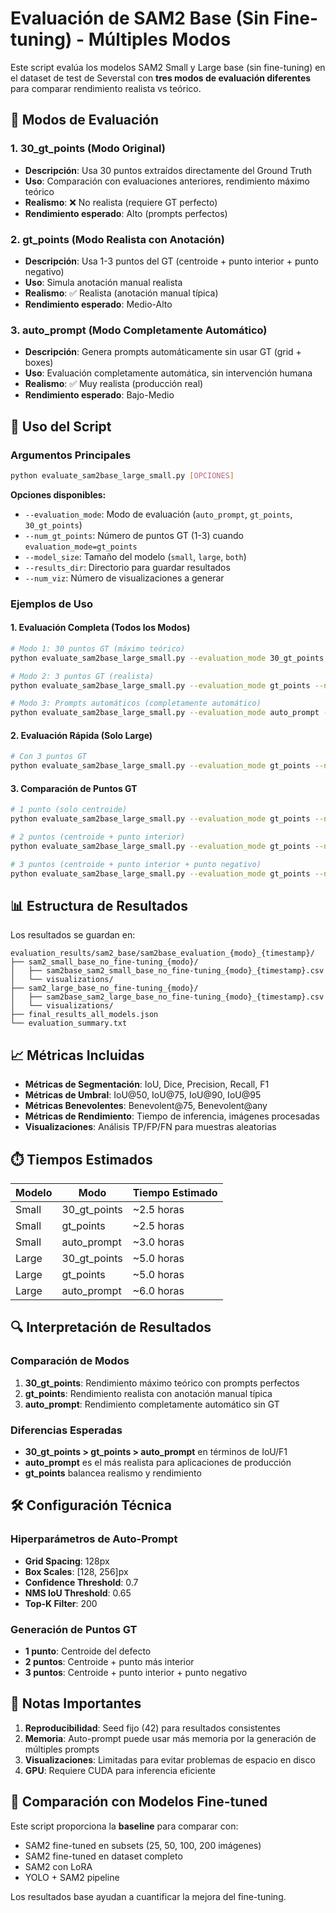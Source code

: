 # Evaluación de SAM2 Base (Sin Fine-tuning) - Múltiples Modos

Este script evalúa los modelos SAM2 Small y Large base (sin fine-tuning) en el dataset de test de Severstal con **tres modos de evaluación diferentes** para comparar rendimiento realista vs teórico.

## 🎯 Modos de Evaluación

### 1. **30_gt_points** (Modo Original)
- **Descripción**: Usa 30 puntos extraídos directamente del Ground Truth
- **Uso**: Comparación con evaluaciones anteriores, rendimiento máximo teórico
- **Realismo**: ❌ No realista (requiere GT perfecto)
- **Rendimiento esperado**: Alto (prompts perfectos)

### 2. **gt_points** (Modo Realista con Anotación)
- **Descripción**: Usa 1-3 puntos del GT (centroide + punto interior + punto negativo)
- **Uso**: Simula anotación manual realista
- **Realismo**: ✅ Realista (anotación manual típica)
- **Rendimiento esperado**: Medio-Alto

### 3. **auto_prompt** (Modo Completamente Automático)
- **Descripción**: Genera prompts automáticamente sin usar GT (grid + boxes)
- **Uso**: Evaluación completamente automática, sin intervención humana
- **Realismo**: ✅ Muy realista (producción real)
- **Rendimiento esperado**: Bajo-Medio

## 🚀 Uso del Script

### Argumentos Principales

```bash
python evaluate_sam2base_large_small.py [OPCIONES]
```

**Opciones disponibles:**
- `--evaluation_mode`: Modo de evaluación (`auto_prompt`, `gt_points`, `30_gt_points`)
- `--num_gt_points`: Número de puntos GT (1-3) cuando `evaluation_mode=gt_points`
- `--model_size`: Tamaño del modelo (`small`, `large`, `both`)
- `--results_dir`: Directorio para guardar resultados
- `--num_viz`: Número de visualizaciones a generar

### Ejemplos de Uso

#### 1. Evaluación Completa (Todos los Modos)
```bash
# Modo 1: 30 puntos GT (máximo teórico)
python evaluate_sam2base_large_small.py --evaluation_mode 30_gt_points --model_size both

# Modo 2: 3 puntos GT (realista)
python evaluate_sam2base_large_small.py --evaluation_mode gt_points --num_gt_points 3 --model_size both

# Modo 3: Prompts automáticos (completamente automático)
python evaluate_sam2base_large_small.py --evaluation_mode auto_prompt --model_size both
```

#### 2. Evaluación Rápida (Solo Large)
```bash
# Con 3 puntos GT
python evaluate_sam2base_large_small.py --evaluation_mode gt_points --num_gt_points 3 --model_size large --num_viz 10
```

#### 3. Comparación de Puntos GT
```bash
# 1 punto (solo centroide)
python evaluate_sam2base_large_small.py --evaluation_mode gt_points --num_gt_points 1 --model_size large

# 2 puntos (centroide + punto interior)
python evaluate_sam2base_large_small.py --evaluation_mode gt_points --num_gt_points 2 --model_size large

# 3 puntos (centroide + punto interior + punto negativo)
python evaluate_sam2base_large_small.py --evaluation_mode gt_points --num_gt_points 3 --model_size large
```

## 📊 Estructura de Resultados

Los resultados se guardan en:
```
evaluation_results/sam2_base/sam2base_evaluation_{modo}_{timestamp}/
├── sam2_small_base_no_fine-tuning_{modo}/
│   ├── sam2base_sam2_small_base_no_fine-tuning_{modo}_{timestamp}.csv
│   └── visualizations/
├── sam2_large_base_no_fine-tuning_{modo}/
│   ├── sam2base_sam2_large_base_no_fine-tuning_{modo}_{timestamp}.csv
│   └── visualizations/
├── final_results_all_models.json
└── evaluation_summary.txt
```

## 📈 Métricas Incluidas

- **Métricas de Segmentación**: IoU, Dice, Precision, Recall, F1
- **Métricas de Umbral**: IoU@50, IoU@75, IoU@90, IoU@95
- **Métricas Benevolentes**: Benevolent@75, Benevolent@any
- **Métricas de Rendimiento**: Tiempo de inferencia, imágenes procesadas
- **Visualizaciones**: Análisis TP/FP/FN para muestras aleatorias

## ⏱️ Tiempos Estimados

| Modelo | Modo | Tiempo Estimado |
|--------|------|-----------------|
| Small | 30_gt_points | ~2.5 horas |
| Small | gt_points | ~2.5 horas |
| Small | auto_prompt | ~3.0 horas |
| Large | 30_gt_points | ~5.0 horas |
| Large | gt_points | ~5.0 horas |
| Large | auto_prompt | ~6.0 horas |

## 🔍 Interpretación de Resultados

### Comparación de Modos
1. **30_gt_points**: Rendimiento máximo teórico con prompts perfectos
2. **gt_points**: Rendimiento realista con anotación manual típica
3. **auto_prompt**: Rendimiento completamente automático sin GT

### Diferencias Esperadas
- **30_gt_points > gt_points > auto_prompt** en términos de IoU/F1
- **auto_prompt** es el más realista para aplicaciones de producción
- **gt_points** balancea realismo y rendimiento

## 🛠️ Configuración Técnica

### Hiperparámetros de Auto-Prompt
- **Grid Spacing**: 128px
- **Box Scales**: [128, 256]px
- **Confidence Threshold**: 0.7
- **NMS IoU Threshold**: 0.65
- **Top-K Filter**: 200

### Generación de Puntos GT
- **1 punto**: Centroide del defecto
- **2 puntos**: Centroide + punto más interior
- **3 puntos**: Centroide + punto interior + punto negativo

## 📝 Notas Importantes

1. **Reproducibilidad**: Seed fijo (42) para resultados consistentes
2. **Memoria**: Auto-prompt puede usar más memoria por la generación de múltiples prompts
3. **Visualizaciones**: Limitadas para evitar problemas de espacio en disco
4. **GPU**: Requiere CUDA para inferencia eficiente

## 🔄 Comparación con Modelos Fine-tuned

Este script proporciona la **baseline** para comparar con:
- SAM2 fine-tuned en subsets (25, 50, 100, 200 imágenes)
- SAM2 fine-tuned en dataset completo
- SAM2 con LoRA
- YOLO + SAM2 pipeline

Los resultados base ayudan a cuantificar la mejora del fine-tuning.

